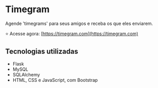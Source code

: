 # Timegram 

Agende 'timegrams' para seus amigos e receba os que eles enviarem.  

⭐ Acesse agora: [https://timegram.com](https://timegram.com)  

## Tecnologias utilizadas

- Flask
- MySQL
- SQLAlchemy
- HTML, CSS e JavaScript, com Bootstrap
